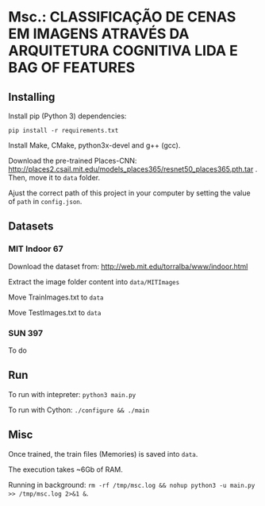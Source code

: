 # Msc.: CLASSIFICAÇÃO DE CENAS EM IMAGENS ATRAVÉS DA ARQUITETURA COGNITIVA LIDA E BAG OF FEATURES

## Installing

Install pip (Python 3) dependencies:

```pip install -r requirements.txt```

Install Make, CMake, python3x-devel and g++ (gcc).

Download the pre-trained Places-CNN: http://places2.csail.mit.edu/models_places365/resnet50_places365.pth.tar . Then, move it to ```data``` folder.

Ajust the correct path of this project in your computer by setting the value of ```path``` in ```config.json```.

## Datasets

### MIT Indoor 67

Download the dataset from: http://web.mit.edu/torralba/www/indoor.html

Extract the image folder content into ```data/MITImages```

Move TrainImages.txt to ```data```

Move TestImages.txt to ```data```

### SUN 397

To do

## Run

To run with intepreter: ```python3 main.py```

To run with Cython: ```./configure && ./main```

## Misc

Once trained, the train files (Memories) is saved into ```data```. 

The execution takes ~6Gb of RAM.

Running in background: ```rm -rf /tmp/msc.log && nohup python3 -u main.py >> /tmp/msc.log 2>&1 &```.
